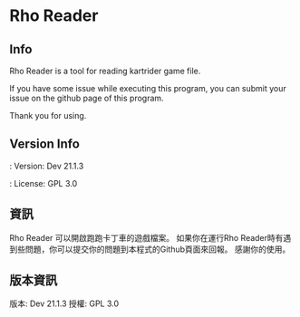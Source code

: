 Rho Reader
======
Info
------
Rho Reader is a tool for reading kartrider game file.

If you have some issue while executing this program, you can submit your issue on the github page of this program.

Thank you for using.


Version Info
------
: Version: Dev 21.1.3

: License: GPL 3.0


資訊
------
Rho Reader 可以開啟跑跑卡丁車的遊戲檔案。
如果你在運行Rho Reader時有遇到些問題，你可以提交你的問題到本程式的Github頁面來回報。
感謝你的使用。


版本資訊
------
版本: Dev 21.1.3
授權: GPL 3.0